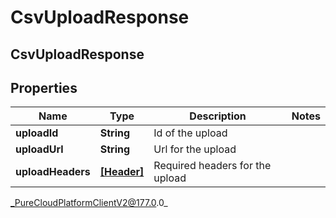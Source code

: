 # CsvUploadResponse

## CsvUploadResponse

## Properties

|Name | Type | Description | Notes|
|------------ | ------------- | ------------- | -------------|
| **uploadId** | **String** | Id of the upload | |
| **uploadUrl** | **String** | Url for the upload | |
| **uploadHeaders** | [**[Header]**]([Header]) | Required headers for the upload | |



_PureCloudPlatformClientV2@177.0.0_
